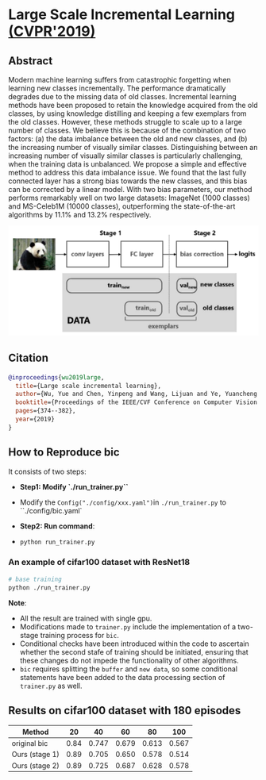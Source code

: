# Large Scale Incremental Learning <a href="http://openaccess.thecvf.com/content_CVPR_2019/papers/Wu_Large_Scale_Incremental_Learning_CVPR_2019_paper.pdf"> (CVPR'2019)</a>

## Abstract

<!-- [ABSTRACT] -->

Modern machine learning suffers from catastrophic forgetting when learning new classes incrementally. The performance dramatically degrades due to the missing data of old classes. Incremental learning methods have been proposed to retain the knowledge acquired from the old classes, by using knowledge distilling and keeping a few exemplars from the old classes. However, these methods struggle to scale up to a large number of classes. We believe this is because of the combination of two factors: (a) the data imbalance between the old and new classes, and (b) the increasing number of visually similar classes. Distinguishing between an increasing number of visually similar classes is particularly challenging, when the training data is unbalanced. We propose a simple and effective method to address this data imbalance issue. We found that the last fully connected layer has a strong bias towards the new classes, and this bias can be corrected by a linear model. With two bias parameters, our method performs remarkably well on two large datasets: ImageNet (1000 classes) and MS-Celeb1M (10000 classes), outperforming the state-of-the-art algorithms by 11.1% and 13.2% respectively.

<!-- [IMAGE] -->

![bic](../../resources/imgs/bic.png)

## Citation

<!-- [ALGORITHM] -->

```bibtex
@inproceedings{wu2019large,
  title={Large scale incremental learning},
  author={Wu, Yue and Chen, Yinpeng and Wang, Lijuan and Ye, Yuancheng and Liu, Zicheng and Guo, Yandong and Fu, Yun},
  booktitle={Proceedings of the IEEE/CVF Conference on Computer Vision and Pattern Recognition},
  pages={374--382},
  year={2019}
}
```

## How to Reproduce bic

It consists of two steps:

- **Step1: Modify  `./run_trainer.py``**
- Modify the `Config("./config/xxx.yaml")`in `./run_trainer.py` to ``./config/bic.yaml`
  
- **Step2: Run command**:
- `python run_trainer.py`

### An example of cifar100 dataset with ResNet18

```bash
# base training
python ./run_trainer.py
```

**Note**:

- All the result are trained with single gpu.
- Modifications made to `trainer.py` include the implementation of a two-stage training process for `bic`.
- Conditional checks have been introduced within the code to ascertain whether the second stafe of training should be initiated, ensuring that these changes do not impede the functionality of other algorithms.
- `bic` requires splitting the `buffer` and `new data`, so some conditional statements have been added to the data processing section of `trainer.py` as well.

## Results on cifar100 dataset with 180 episodes

| Method         | 20   | 40    | 60    | 80    | 100   |
| -------------- | ---- | ----- | ----- | ----- | ----- |
| original bic   | 0.84 | 0.747 | 0.679 | 0.613 | 0.567 |
| Ours (stage 1) | 0.89 | 0.705 | 0.650 | 0.578 | 0.514 |
| Ours (stage 2) | 0.89 | 0.725 | 0.687 | 0.628 | 0.578 |

